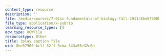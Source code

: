 ```yaml
---
content_type: resource
description: ''
file: /media/courses/7-01sc-fundamentals-of-biology-fall-2011/8be57900bc1f52ff9cba343a65e32c6d_TnpCMgtDPgk.vtt
file_type: application/x-subrip
learning_resource_types: []
ocw_type: OCWFile
resourcetype: Other
title: 3play caption file
uid: 8be57900-bc1f-52ff-9cba-343a65e32c6d
---
```

